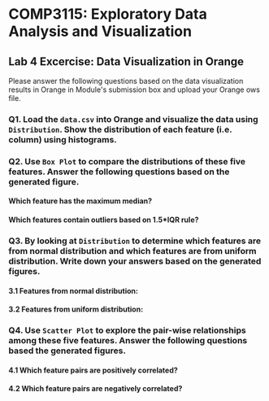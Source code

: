 # COMP3115: Exploratory Data Analysis and Visualization

## Lab 4 Excercise: Data Visualization in Orange

Please answer the following questions based on the data visualization results in Orange in Module's submission box and upload your Orange ows file.

### Q1. Load the `data.csv` into Orange and visualize the data using `Distribution`. Show the distribution of each feature (i.e. column) using histograms.

### Q2. Use `Box Plot` to compare the distributions of these five features. Answer the following questions based on the generated figure.

#### Which feature has the maximum median?

#### Which features contain outliers based on 1.5*IQR rule?


### Q3. By looking at `Distribution` to determine which features are from normal distribution and which features are from uniform distribution. Write down your answers based on the generated figures.

#### 3.1 Features from normal distribution:

#### 3.2 Features from uniform distribution:

### Q4. Use `Scatter Plot` to explore the pair-wise relationships among these five features. Answer the following questions based the generated figures.

#### 4.1 Which feature pairs are positively correlated?

#### 4.2 Which feature pairs are negatively correlated? 